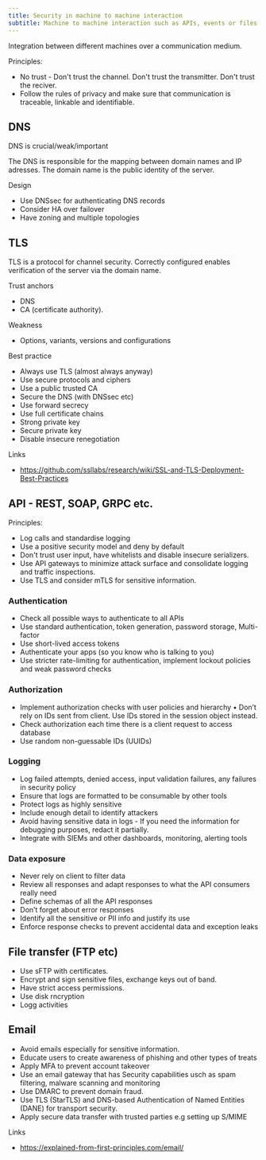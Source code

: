 ```yaml
---
title: Security in machine to machine interaction
subtitle: Machine to machine interaction such as APIs, events or files
---
```

Integration between different machines over a communication medium.

Principles:
* No trust - Don't trust the channel. Don't trust the transmitter. Don't trust the reciver.
* Follow the rules of privacy and make sure that communication is traceable, linkable and identifiable.

## DNS
DNS is crucial/weak/important

The DNS is responsible for the mapping between domain names and IP adresses.
The domain name is the public identity of the server. 

Design
* Use DNSsec for authenticating DNS records 
* Consider HA over failover
* Have zoning and multiple topologies

## TLS
TLS is a protocol for channel security. 
Correctly configured enables verification of the server via the domain name.

Trust anchors
* DNS 
* CA (certificate authority).

Weakness
* Options, variants, versions and configurations

Best practice
* Always use TLS (almost always anyway)
* Use secure protocols and ciphers
* Use a public trusted CA
* Secure the DNS (with DNSsec etc)
* Use forward secrecy
* Use full certificate chains
* Strong private key
* Secure private key
* Disable insecure renegotiation

Links
* https://github.com/ssllabs/research/wiki/SSL-and-TLS-Deployment-Best-Practices

## API - REST, SOAP, GRPC etc.
Principles:
* Log calls and standardise logging 
* Use a positive security model and deny by default
* Don't trust user input, have whitelists and disable insecure serializers.
* Use API gateways to minimize attack surface and consolidate logging and traffic inspections.
* Use TLS and consider mTLS for sensitive information.
### Authentication
* Check all possible ways to authenticate to all APIs
* Use standard authentication, token generation, password storage,
Multi-factor 
* Use short-lived access tokens
* Authenticate your apps (so you know who is talking to you)
* Use stricter rate-limiting for authentication, implement lockout
policies and weak password checks

### Authorization
* Implement authorization checks with user policies and hierarchy • Don’t rely on IDs sent from client. Use IDs stored in the session
object instead.
* Check authorization each time there is a client request to
access database
* Use random non-guessable IDs (UUIDs)

### Logging 
* Log failed attempts, denied access, input validation failures, any failures in security policy 
* Ensure that logs are formatted to be consumable by other tools
* Protect logs as highly sensitive
* Include enough detail to identify attackers
* Avoid having sensitive data in logs - If you need the information for 
debugging purposes, redact it partially.
* Integrate with SIEMs and other dashboards, monitoring, alerting
tools

### Data exposure
* Never rely on client to filter data
* Review all responses and adapt responses to what the API
consumers really need
* Define schemas of all the API responses
* Don’t forget about error responses
* Identify all the sensitive or PII info and justify its use
* Enforce response checks to prevent accidental data and exception
leaks
    
## File transfer (FTP etc)
* Use sFTP with certificates.
* Encrypt and sign sensitive files, exchange keys out of band.
* Have strict access permissions.
* Use disk rncryption
* Logg activities

## Email
* Avoid emails especially for sensitive information.
* Educate users to create awareness of phishing and other types of treats 
* Apply MFA to prevent account takeover
* Use an email gateway that has Security capabilities usch as spam filtering, malware scanning and monitoring 
* Use DMARC to prevent domain fraud.
* Use TLS (StarTLS) and DNS-based Authentication of Named Entities (DANE) for transport security.
* Apply secure data transfer with trusted parties e.g setting up S/MIME 

Links
* https://explained-from-first-principles.com/email/
